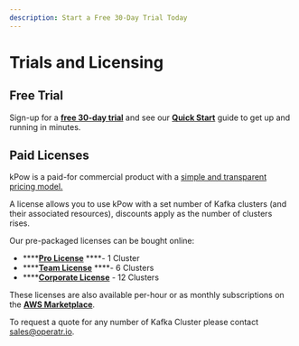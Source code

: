 ```yaml
---
description: Start a Free 30-Day Trial Today
---
```


# Trials and Licensing

## Free Trial

Sign-up for a [**free 30-day trial**](https://kpow.io/try) and see our [**Quick Start**](../installation/quick-start.md) guide to get up and running in minutes.

## Paid Licenses

kPow is a paid-for commercial product with a [simple and transparent pricing model.](https://kpow.io/pricing/)

A license allows you to use kPow with a set number of Kafka clusters \(and their associated resources\), discounts apply as the number of clusters rises.

Our pre-packaged licenses can be bought online:

* \*\*\*\*[**Pro License**](https://kpow.io/pricing/pro/) ****- 1 Cluster
* \*\*\*\*[**Team License**](https://kpow.io/pricing/team/) ****- 6 Clusters
* \*\*\*\*[**Corporate License**](https://kpow.io/pricing/corporate/) - 12 Clusters

These licenses are also available per-hour or as monthly subscriptions on the [**AWS Marketplace**](https://aws.amazon.com/marketplace/seller-profile?id=ab356f1d-3394-4523-b5d4-b339e3cca9e0).

To request a quote for any number of Kafka Cluster please contact [sales@operatr.io](mailto:sales@operatr.io).

